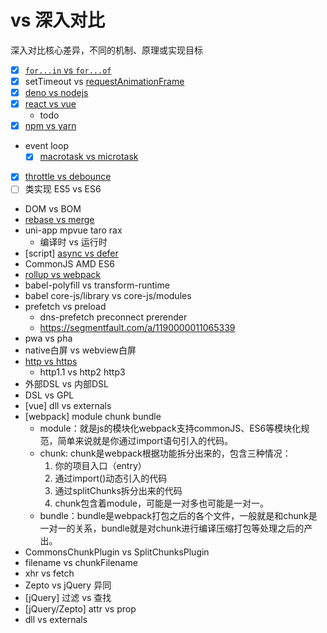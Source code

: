 # vs 深入对比

深入对比核心差异，不同的机制、原理或实现目标

- [x] [`for...in` vs `for...of`](https://github.com/cloudyan/learn-javascript/tree/master/es2015/17.for-of#forof-vs-forin)
- [x] setTimeout vs [requestAnimationFrame](https://github.com/cloudyan/learn-javascript/tree/master/window/01.requestAnimationFrame)
- [x] [deno vs nodejs](https://github.com/cloudyan/deno-vs-node)
- [x] [react vs vue](https://github.com/cloudyan/react-vs-vue)
  - todo
- [x] [npm vs yarn](./npm-vs-yarn.md)
- event loop
  - [x] [macrotask vs microtask](https://github.com/cloudyan/learn-javascript/tree/master/docs/event-loop)
- [x] [throttle vs debounce](./throttle-vs-debounce.md)
- [ ] 类实现 ES5 vs ES6
- DOM vs BOM
- [rebase vs merge](https://github.com/cloudyan/learn-git/blob/master/docs/rebase-vs-merge.md)
- uni-app mpvue taro rax
  - 编译时 vs 运行时
- [script] [async vs defer](../docs/2.script/readme.md)
- CommonJS AMD ES6
- [rollup vs webpack](./rollup-vs-webpack.md)
- babel-polyfill vs transform-runtime
- babel core-js/library vs core-js/modules
- prefetch vs preload
  - dns-prefetch preconnect prerender
  - https://segmentfault.com/a/1190000011065339
- pwa vs pha
- native白屏 vs webview白屏
- [http vs https](./http-vs-https.md)
  - http1.1 vs http2 http3
- 外部DSL vs 内部DSL
- DSL vs GPL
- [vue] dll vs externals
- [webpack] module chunk bundle
  - module：就是js的模块化webpack支持commonJS、ES6等模块化规范，简单来说就是你通过import语句引入的代码。
  - chunk: chunk是webpack根据功能拆分出来的，包含三种情况：
    1. 你的项目入口（entry）
    2. 通过import()动态引入的代码
    3. 通过splitChunks拆分出来的代码
    4. chunk包含着module，可能是一对多也可能是一对一。
  - bundle：bundle是webpack打包之后的各个文件，一般就是和chunk是一对一的关系，bundle就是对chunk进行编译压缩打包等处理之后的产出。
- CommonsChunkPlugin vs SplitChunksPlugin
- filename vs chunkFilename
- xhr vs fetch
- Zepto vs jQuery 异同
- [jQuery] 过滤 vs 查找
- [jQuery/Zepto] attr vs prop
- dll vs externals

